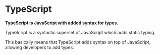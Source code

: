 # TypeScript

**TypeScript is JavaScript with added syntax for types.**

TypeScript is a syntactic superset of JavaScript which adds static typing.

This basically means that TypeScript adds syntax on top of JavaScript, allowing developers to add types.

